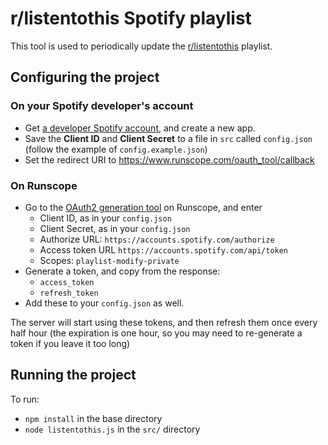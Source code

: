 # r/listentothis Spotify playlist

This tool is used to periodically update the [r/listentothis](http://www.reddit.com/r/listentothis) playlist.

## Configuring the project

### On your Spotify developer's account
* Get [a developer Spotify account](https://developer.spotify.com/my-applications/#!/applications), and create a new app.
* Save the **Client ID** and **Client Secret** to a file in `src` called `config.json` (follow the example of `config.example.json`)
* Set the redirect URI to https://www.runscope.com/oauth_tool/callback

### On Runscope
* Go to the [OAuth2 generation tool](https://www.runscope.com/oauth2_tool) on
Runscope, and enter
    * Client ID, as in your `config.json`
    * Client Secret, as in your `config.json`
    * Authorize URL: `https://accounts.spotify.com/authorize`
    * Access token URL `https://accounts.spotify.com/api/token`
    * Scopes: `playlist-modify-private`
* Generate a token, and copy from the response:
    * `access_token`
    * `refresh_token`
* Add these to your `config.json` as well.

The server will start using these tokens, and then refresh them once every half
hour (the expiration is one hour, so you may need to re-generate a token if you leave it too long)

## Running the project

To run:
* `npm install` in the base directory
* `node listentothis.js` in the `src/` directory
